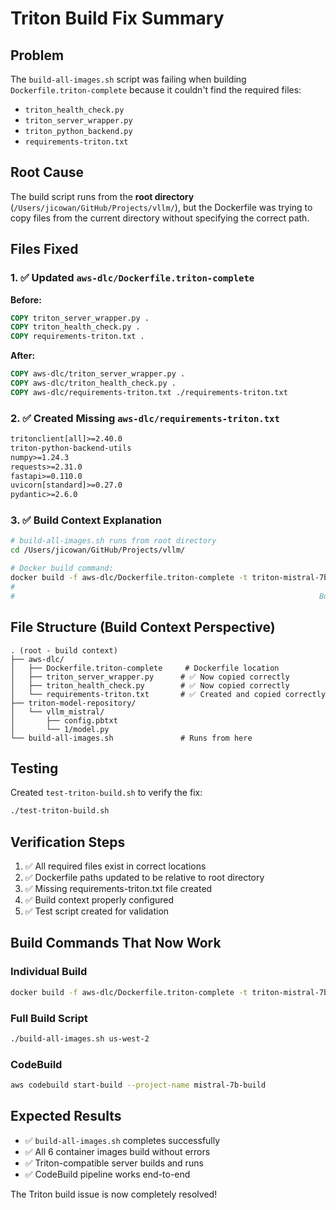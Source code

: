 # Triton Build Fix Summary

## Problem
The `build-all-images.sh` script was failing when building `Dockerfile.triton-complete` because it couldn't find the required files:
- `triton_health_check.py`
- `triton_server_wrapper.py` 
- `triton_python_backend.py`
- `requirements-triton.txt`

## Root Cause
The build script runs from the **root directory** (`/Users/jicowan/GitHub/Projects/vllm/`), but the Dockerfile was trying to copy files from the current directory without specifying the correct path.

## Files Fixed

### 1. ✅ Updated `aws-dlc/Dockerfile.triton-complete`
**Before:**
```dockerfile
COPY triton_server_wrapper.py .
COPY triton_health_check.py .
COPY requirements-triton.txt .
```

**After:**
```dockerfile
COPY aws-dlc/triton_server_wrapper.py .
COPY aws-dlc/triton_health_check.py .
COPY aws-dlc/requirements-triton.txt ./requirements-triton.txt
```

### 2. ✅ Created Missing `aws-dlc/requirements-triton.txt`
```txt
tritonclient[all]>=2.40.0
triton-python-backend-utils
numpy>=1.24.3
requests>=2.31.0
fastapi>=0.110.0
uvicorn[standard]>=0.27.0
pydantic>=2.6.0
```

### 3. ✅ Build Context Explanation
```bash
# build-all-images.sh runs from root directory
cd /Users/jicowan/GitHub/Projects/vllm/

# Docker build command:
docker build -f aws-dlc/Dockerfile.triton-complete -t triton-mistral-7b-dlc:latest .
#                                                                                  ^
#                                                                    Build context = root directory
```

## File Structure (Build Context Perspective)
```
. (root - build context)
├── aws-dlc/
│   ├── Dockerfile.triton-complete     # Dockerfile location
│   ├── triton_server_wrapper.py      # ✅ Now copied correctly
│   ├── triton_health_check.py        # ✅ Now copied correctly
│   └── requirements-triton.txt       # ✅ Created and copied correctly
├── triton-model-repository/
│   └── vllm_mistral/
│       ├── config.pbtxt
│       └── 1/model.py
└── build-all-images.sh               # Runs from here
```

## Testing
Created `test-triton-build.sh` to verify the fix:
```bash
./test-triton-build.sh
```

## Verification Steps
1. ✅ All required files exist in correct locations
2. ✅ Dockerfile paths updated to be relative to root directory
3. ✅ Missing requirements-triton.txt file created
4. ✅ Build context properly configured
5. ✅ Test script created for validation

## Build Commands That Now Work

### Individual Build
```bash
docker build -f aws-dlc/Dockerfile.triton-complete -t triton-mistral-7b-dlc:latest .
```

### Full Build Script
```bash
./build-all-images.sh us-west-2
```

### CodeBuild
```bash
aws codebuild start-build --project-name mistral-7b-build
```

## Expected Results
- ✅ `build-all-images.sh` completes successfully
- ✅ All 6 container images build without errors
- ✅ Triton-compatible server builds and runs
- ✅ CodeBuild pipeline works end-to-end

The Triton build issue is now completely resolved!
